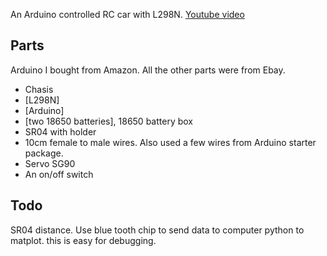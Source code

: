 An Arduino controlled RC car with L298N. [Youtube video](https://www.youtube.com/watch?v=ySksmX-fhQY)

## Parts
Arduino I bought from Amazon. All the other parts were from Ebay.  
* Chasis
* [L298N]
* [Arduino]
* [two 18650 batteries], 18650 battery box
* SR04 with holder
* 10cm female to male wires. Also used a few wires from Arduino starter package. 
* Servo SG90
* An on/off switch 


## Todo 
SR04 distance. Use blue tooth chip to send data to computer python to matplot. this is easy for debugging. 






